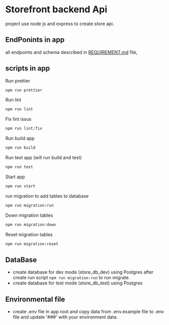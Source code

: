 # Storefront backend Api

project use node js and express to create store api.

## EndPonints in app

all endpoints and schema described in   [REQUIREMENT.md](REQUIREMENTS.md) file, 

## scripts in app
Run prettier

```bash
npm run prettier
```
Run lint

```bash
npm run lint
```

Fix lint issus

```bash
npm run lint:fix
```

Run build app

```bash
npm run build
```

Run test app (will run build and test)

```bash
npm run test
```

Start app

```bash
npm run start
```
run migration to add tables to database
```bash
npm run migration:run
```

Down migration tables 
```bash
npm run migration:down
```
Reset migration tables 
```bash
npm run migration:reset
```
## DataBase
- create database for dev mode (store_db_dev) using Postgres after create run script `npm run migration:run`  to run migrate.
- create database for test mode (store_db_test) using Postgres

## Environmental file
- create .env file  in app root and copy data from .env.example file to .env file and update '###' with your environment data.


